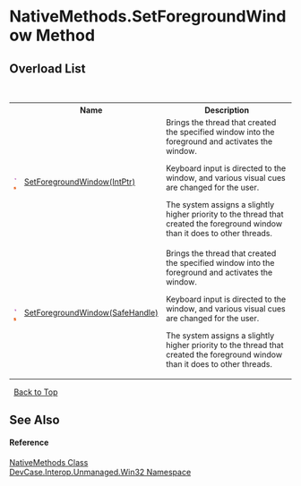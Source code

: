 # NativeMethods.SetForegroundWindow Method 
 


## Overload List
&nbsp;<table><tr><th></th><th>Name</th><th>Description</th></tr><tr><td>![Public method](media/pubmethod.gif "Public method")![Static member](media/static.gif "Static member")</td><td><a href="M_DevCase_Interop_Unmanaged_Win32_NativeMethods_SetForegroundWindow">SetForegroundWindow(IntPtr)</a></td><td>
Brings the thread that created the specified window into the foreground and activates the window. 

 Keyboard input is directed to the window, and various visual cues are changed for the user. 

 The system assigns a slightly higher priority to the thread that created the foreground window than it does to other threads.</td></tr><tr><td>![Public method](media/pubmethod.gif "Public method")![Static member](media/static.gif "Static member")</td><td><a href="M_DevCase_Interop_Unmanaged_Win32_NativeMethods_SetForegroundWindow_1">SetForegroundWindow(SafeHandle)</a></td><td>
Brings the thread that created the specified window into the foreground and activates the window. 

 Keyboard input is directed to the window, and various visual cues are changed for the user. 

 The system assigns a slightly higher priority to the thread that created the foreground window than it does to other threads.</td></tr></table>&nbsp;
<a href="#nativemethods.setforegroundwindow-method">Back to Top</a>

## See Also


#### Reference
<a href="T_DevCase_Interop_Unmanaged_Win32_NativeMethods">NativeMethods Class</a><br /><a href="N_DevCase_Interop_Unmanaged_Win32">DevCase.Interop.Unmanaged.Win32 Namespace</a><br />